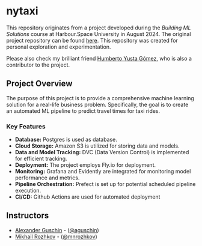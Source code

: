 # nytaxi

This repository originates from a project developed during the *Building ML Solutions* course at Harbour.Space University in August 2024. The original project repository can be found [here](https://github.com/building-ml-hs). This repository was created for personal exploration and experimentation.

Please also check my brilliant friend [Humberto Yusta Gómez](https://github.com/humbertoyusta), who is also a contributor to the project.

## Project Overview

The purpose of this project is to provide a comprehensive machine learning solution for a real-life business problem. Specifically, the goal is to create an automated ML pipeline to predict travel times for taxi rides.

### Key Features
- **Database:** Postgres is used as database.
- **Cloud Storage:** Amazon S3 is utilized for storing data and models.
- **Data and Model Tracking:** DVC (Data Version Control) is implemented for efficient tracking.
- **Deployment:** The project employs Fly.io for deployment.
- **Monitoring:** Grafana and Evidently are integrated for monitoring model performance and metrics.
- **Pipeline Orchestration:** Prefect is set up for potential scheduled pipeline execution.
- **CI/CD:** Github Actions are used for automated deployment

## Instructors

- [Alexander Guschin](https://www.aguschin.com/about/) - ([@aguschin](https://github.com/aguschin))
- [Mikhail Rozhkov](https://www.linkedin.com/in/mnrozhkov/) - ([@mnrozhkov](https://github.com/mnrozhkov))




